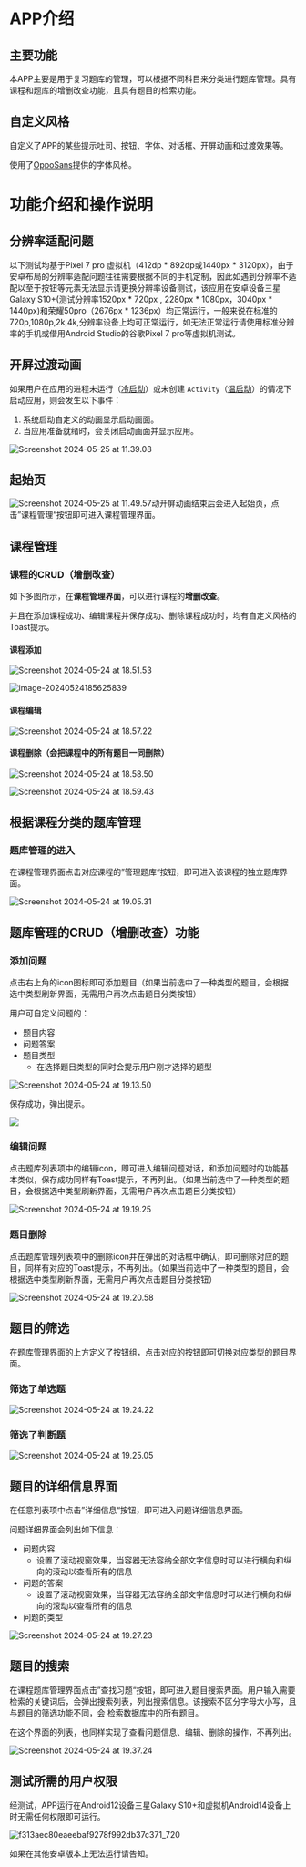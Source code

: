 # APP介绍

## 主要功能

本APP主要是用于复习题库的管理，可以根据不同科目来分类进行题库管理。具有课程和题库的增删改查功能，且具有题目的检索功能。

## 自定义风格

自定义了APP的某些提示吐司、按钮、字体、对话框、开屏动画和过渡效果等。

使用了[OppoSans](https://font.download/font/opposans)提供的字体风格。













# 功能介绍和操作说明

## 分辨率适配问题

以下测试均基于Pixel 7 pro 虚拟机（412dp * 892dp或1440px * 3120px），由于安卓布局的分辨率适配问题往往需要根据不同的手机定制，因此如遇到分辨率不适配以至于按钮等元素无法显示请更换分辨率设备测试，该应用在安卓设备三星Galaxy S10+(测试分辨率1520px * 720px , 2280px * 1080px，3040px * 1440px)和荣耀50pro（2676px * 1236px）均正常运行，一般来说在标准的720p,1080p,2k,4k,分辨率设备上均可正常运行，如无法正常运行请使用标准分辨率的手机或借用Android Studio的谷歌Pixel 7 pro等虚拟机测试。









## 开屏过渡动画



如果用户在应用的进程未运行（[冷启动](https://developer.android.com/topic/performance/vitals/launch-time?hl=zh-cn#cold)）或未创建 `Activity`（[温启动](https://developer.android.com/topic/performance/vitals/launch-time?hl=zh-cn#warm)）的情况下启动应用，则会发生以下事件：

1. 系统启动自定义的动画显示启动画面。
2. 当应用准备就绪时，会关闭启动画面并显示应用。

![Screenshot 2024-05-25 at 11.39.08](https://fakercodes.oss-cn-hangzhou.aliyuncs.com/sl/OS202405251139877.png?sleflearingnotes)











## 起始页

![Screenshot 2024-05-25 at 11.49.57](https://fakercodes.oss-cn-hangzhou.aliyuncs.com/sl/OS202405251150087.png?sleflearingnotes)动开屏动画结束后会进入起始页，点击”课程管理“按钮即可进入课程管理界面。













## 课程管理

### 课程的**CRUD**（增删改查）

如下多图所示，在**课程管理界面**，可以进行课程的**增删改查**。

并且在添加课程成功、编辑课程并保存成功、删除课程成功时，均有自定义风格的Toast提示。

#### 课程添加

![Screenshot 2024-05-24 at 18.51.53](https://fakercodes.oss-cn-hangzhou.aliyuncs.com/sl/OS202405241851918.png?sleflearingnotes)

![image-20240524185625839](https://fakercodes.oss-cn-hangzhou.aliyuncs.com/sl/OS202405241856864.png?sleflearingnotes)



#### 课程编辑

![Screenshot 2024-05-24 at 18.57.22](https://fakercodes.oss-cn-hangzhou.aliyuncs.com/sl/OS202405241857108.png?sleflearingnotes)



#### 课程删除（会把课程中的所有题目一同删除）

![Screenshot 2024-05-24 at 18.58.50](https://fakercodes.oss-cn-hangzhou.aliyuncs.com/sl/OS202405241858178.png?sleflearingnotes)

![Screenshot 2024-05-24 at 18.59.43](https://fakercodes.oss-cn-hangzhou.aliyuncs.com/sl/OS202405241859093.png?sleflearingnotes)











## 根据课程分类的题库管理

### 题库管理的进入

在课程管理界面点击对应课程的”管理题库“按钮，即可进入该课程的独立题库界面。

![Screenshot 2024-05-24 at 19.05.31](https://fakercodes.oss-cn-hangzhou.aliyuncs.com/sl/OS202405241905600.png?sleflearingnotes)











## 题库管理的CRUD（增删改查）功能

### 添加问题

点击右上角的icon图标即可添加题目（如果当前选中了一种类型的题目，会根据选中类型刷新界面，无需用户再次点击题目分类按钮）

用户可自定义问题的：

- 题目内容
- 问题答案
- 题目类型
  - 在选择题目类型的同时会提示用户刚才选择的题型

![Screenshot 2024-05-24 at 19.13.50](https://fakercodes.oss-cn-hangzhou.aliyuncs.com/sl/OS202405241913583.png?sleflearingnotes)



保存成功，弹出提示。

![](https://fakercodes.oss-cn-hangzhou.aliyuncs.com/sl/OSOS202405241917879.png?sleflearingnotes)







### 编辑问题

点击题库列表项中的编辑icon，即可进入编辑问题对话，和添加问题时的功能基本类似，保存成功同样有Toast提示，不再列出。（如果当前选中了一种类型的题目，会根据选中类型刷新界面，无需用户再次点击题目分类按钮）

![Screenshot 2024-05-24 at 19.19.25](https://fakercodes.oss-cn-hangzhou.aliyuncs.com/sl/OS202405241919445.png?sleflearingnotes)







### 题目删除

点击题库管理列表项中的删除icon并在弹出的对话框中确认，即可删除对应的题目，同样有对应的Toast提示，不再列出。（如果当前选中了一种类型的题目，会根据选中类型刷新界面，无需用户再次点击题目分类按钮）

![Screenshot 2024-05-24 at 19.20.58](https://fakercodes.oss-cn-hangzhou.aliyuncs.com/sl/OS202405241921238.png?sleflearingnotes)









## 题目的筛选

在题库管理界面的上方定义了按钮组，点击对应的按钮即可切换对应类型的题目界面。

### 筛选了单选题

![Screenshot 2024-05-24 at 19.24.22](https://fakercodes.oss-cn-hangzhou.aliyuncs.com/sl/OS202405241924636.png?sleflearingnotes)

### 筛选了判断题

![Screenshot 2024-05-24 at 19.25.05](https://fakercodes.oss-cn-hangzhou.aliyuncs.com/sl/OS202405241925206.png?sleflearingnotes)









## 题目的详细信息界面

在任意列表项中点击”详细信息“按钮，即可进入问题详细信息界面。

问题详细界面会列出如下信息：

- 问题内容
  - 设置了滚动视窗效果，当容器无法容纳全部文字信息时可以进行横向和纵向的滚动以查看所有的信息
- 问题的答案
  - 设置了滚动视窗效果，当容器无法容纳全部文字信息时可以进行横向和纵向的滚动以查看所有的信息
- 问题的类型

![Screenshot 2024-05-24 at 19.27.23](https://fakercodes.oss-cn-hangzhou.aliyuncs.com/sl/OS202405241927005.png?sleflearingnotes)









## 题目的搜索

在课程题库管理界面点击”查找习题“按钮，即可进入题目搜索界面。用户输入需要检索的关键词后，会弹出搜索列表，列出搜索信息。该搜索不区分字母大小写，且与题目的筛选功能不同，会
检索数据库中的所有题目。

在这个界面的列表，也同样实现了查看问题信息、编辑、删除的操作，不再列出。

![Screenshot 2024-05-24 at 19.37.24](https://fakercodes.oss-cn-hangzhou.aliyuncs.com/sl/OS202405241937617.png?sleflearingnotes)











## 测试所需的用户权限

经测试，APP运行在Android12设备三星Galaxy S10+和虚拟机Android14设备上时无需任何权限即可运行。

![f313aec80eaeebaf9278f992db37c371_720](https://fakercodes.oss-cn-hangzhou.aliyuncs.com/sl/OS202405251200302.jpg?sleflearingnotes)

如果在其他安卓版本上无法运行请告知。









